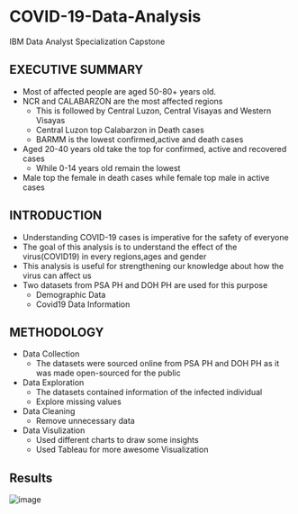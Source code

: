 # COVID-19-Data-Analysis
IBM Data Analyst Specialization Capstone

## EXECUTIVE SUMMARY
- Most of affected people are aged 50-80+ years old.
- NCR and CALABARZON are the most affected regions
    - This is followed by Central Luzon, Central Visayas and Western Visayas
    - Central Luzon top Calabarzon in Death cases
    - BARMM is the lowest confirmed,active and death cases
 - Aged 20-40 years old take the top for confirmed, active and recovered cases
    - While 0-14 years old remain the lowest
- Male top the female in death cases while female top male in active cases

## INTRODUCTION
- Understanding COVID-19 cases is imperative for the safety of everyone
- The goal of this analysis is to understand the effect of the virus(COVID19) in every regions,ages and gender
- This analysis is useful for strengthening our knowledge about how the virus can affect us
- Two datasets from PSA PH and DOH PH are used for this purpose
  - Demographic Data
  - Covid19 Data Information

## METHODOLOGY
- Data Collection
   - The datasets were sourced online from PSA PH and DOH PH as it was made open-sourced for the public
- Data Exploration
   - The datasets contained information of the infected individual
   -  Explore missing values
- Data Cleaning
   -  Remove unnecessary data
- Data Visulization
   -  Used different charts to draw some insights
   -  Used Tableau for more awesome Visualization

## Results
![image](https://user-images.githubusercontent.com/78896519/136227745-a783f23e-2c6e-40ee-9be8-fe44df02c98b.png)

